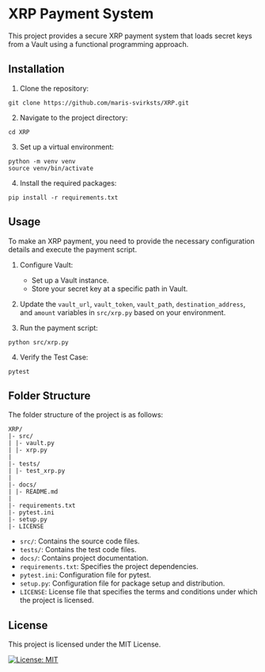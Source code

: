 # XRP Payment System

This project provides a secure XRP payment system that loads secret keys from a Vault using a functional programming approach.

## Installation

1. Clone the repository:

```
git clone https://github.com/maris-svirksts/XRP.git
```

2. Navigate to the project directory:

```
cd XRP
```

3. Set up a virtual environment:

```
python -m venv venv
source venv/bin/activate
```

4. Install the required packages:

```
pip install -r requirements.txt
```

## Usage

To make an XRP payment, you need to provide the necessary configuration details and execute the payment script.

1. Configure Vault:
   - Set up a Vault instance.
   - Store your secret key at a specific path in Vault.

2. Update the `vault_url`, `vault_token`, `vault_path`, `destination_address`, and `amount` variables in `src/xrp.py` based on your environment.

3. Run the payment script:

```
python src/xrp.py
```

4. Verify the Test Case:

```
pytest
```

## Folder Structure

The folder structure of the project is as follows:

```
XRP/
|- src/
| |- vault.py
| |- xrp.py
|
|- tests/
| |- test_xrp.py
|
|- docs/
| |- README.md
|
|- requirements.txt
|- pytest.ini
|- setup.py
|- LICENSE
```

- `src/`: Contains the source code files.
- `tests/`: Contains the test code files.
- `docs/`: Contains project documentation.
- `requirements.txt`: Specifies the project dependencies.
- `pytest.ini`: Configuration file for pytest.
- `setup.py`: Configuration file for package setup and distribution.
- `LICENSE`: License file that specifies the terms and conditions under which the project is licensed.

## License

This project is licensed under the MIT License.

[![License: MIT](https://img.shields.io/badge/License-MIT-yellow.svg)](../main/LICENSE)
